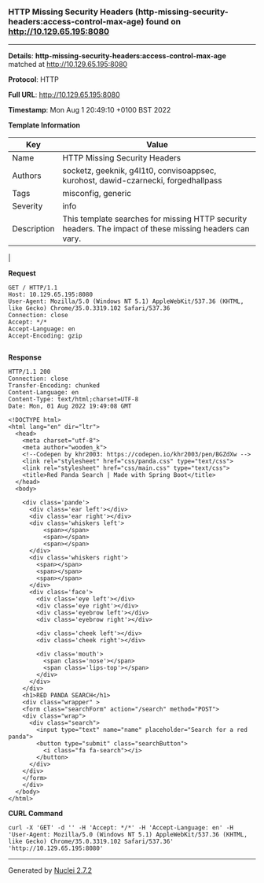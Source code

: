### HTTP Missing Security Headers (http-missing-security-headers:access-control-max-age) found on http://10.129.65.195:8080
---
**Details**: **http-missing-security-headers:access-control-max-age**  matched at http://10.129.65.195:8080

**Protocol**: HTTP

**Full URL**: http://10.129.65.195:8080

**Timestamp**: Mon Aug 1 20:49:10 +0100 BST 2022

**Template Information**

| Key | Value |
|---|---|
| Name | HTTP Missing Security Headers |
| Authors | socketz, geeknik, g4l1t0, convisoappsec, kurohost, dawid-czarnecki, forgedhallpass |
| Tags | misconfig, generic |
| Severity | info |
| Description | This template searches for missing HTTP security headers. The impact of these missing headers can vary.
 |

**Request**
```http
GET / HTTP/1.1
Host: 10.129.65.195:8080
User-Agent: Mozilla/5.0 (Windows NT 5.1) AppleWebKit/537.36 (KHTML, like Gecko) Chrome/35.0.3319.102 Safari/537.36
Connection: close
Accept: */*
Accept-Language: en
Accept-Encoding: gzip


```

**Response**
```http
HTTP/1.1 200 
Connection: close
Transfer-Encoding: chunked
Content-Language: en
Content-Type: text/html;charset=UTF-8
Date: Mon, 01 Aug 2022 19:49:08 GMT

<!DOCTYPE html>
<html lang="en" dir="ltr">
  <head>
    <meta charset="utf-8">
    <meta author="wooden_k">
    <!--Codepen by khr2003: https://codepen.io/khr2003/pen/BGZdXw -->
    <link rel="stylesheet" href="css/panda.css" type="text/css">
    <link rel="stylesheet" href="css/main.css" type="text/css">
    <title>Red Panda Search | Made with Spring Boot</title>
  </head>
  <body>

    <div class='pande'>
      <div class='ear left'></div>
      <div class='ear right'></div>
      <div class='whiskers left'>
          <span></span>
          <span></span>
          <span></span>
      </div>
      <div class='whiskers right'>
        <span></span>
        <span></span>
        <span></span>
      </div>
      <div class='face'>
        <div class='eye left'></div>
        <div class='eye right'></div>
        <div class='eyebrow left'></div>
        <div class='eyebrow right'></div>

        <div class='cheek left'></div>
        <div class='cheek right'></div>

        <div class='mouth'>
          <span class='nose'></span>
          <span class='lips-top'></span>
        </div>
      </div>
    </div>
    <h1>RED PANDA SEARCH</h1>
    <div class="wrapper" >
    <form class="searchForm" action="/search" method="POST">
    <div class="wrap">
      <div class="search">
        <input type="text" name="name" placeholder="Search for a red panda">
        <button type="submit" class="searchButton">
          <i class="fa fa-search"></i>
        </button>
      </div>
    </div>
    </form>
    </div>
  </body>
</html>

```


**CURL Command**
```
curl -X 'GET' -d '' -H 'Accept: */*' -H 'Accept-Language: en' -H 'User-Agent: Mozilla/5.0 (Windows NT 5.1) AppleWebKit/537.36 (KHTML, like Gecko) Chrome/35.0.3319.102 Safari/537.36' 'http://10.129.65.195:8080'
```
---
Generated by [Nuclei 2.7.2](https://github.com/projectdiscovery/nuclei)